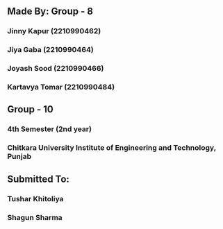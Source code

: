 ## **Made By: Group - 8**
###         Jinny Kapur    (2210990462)
###         Jiya Gaba      (2210990464)
###         Joyash Sood    (2210990466)
###         Kartavya Tomar (2210990484)
        
## **Group - 10**
### **4th Semester (2nd year)**
### **Chitkara University Institute of Engineering and Technology, Punjab**

## Submitted To: 
### **Tushar Khitoliya**
### **Shagun Sharma**
